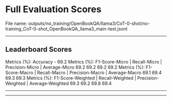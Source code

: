 # Full Evaluation Scores

File name: outputs/no_training/OpenBookQA/llama3/CoT-0-shot/no-training_CoT-0-shot_OpenBookQA_llama3_main-test.jsonl


---

## Leaderboard Scores

Metrics (%): Accuracy - 69.2
Metrics (%): F1-Score-Micro | Recall-Micro | Precision-Micro | Average-Micro
                69.2        69.2          69.2        69.2
Metrics (%): F1-Score-Macro | Recall-Macro | Precision-Macro | Average-Macro
                69.1        69.4          69.3        69.3
Metrics (%): F1-Score-Weighted | Recall-Weighted | Precision-Weighted | Average-Weighted
                69.3        69.2          69.8        69.4

---


---

